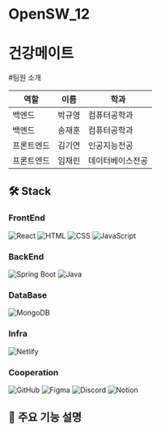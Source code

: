 # OpenSW_12
# 건강메이트



#팀원 소개

| 역할   | 이름   | 학과        |
|--------|--------|------------|
| 백엔드   | 박규영 | 컴퓨터공학과 |
| 백엔드   | 송재훈 | 컴퓨터공학과 |
| 프론트엔드   | 김기연 | 인공지능전공 |
| 프론트엔드   | 임채린 | 데이터베이스전공 |

## 🛠️ Stack

### FrontEnd
![React](https://img.shields.io/badge/react-61DAFB?style=for-the-badge&logo=react&logoColor=white)
![HTML](https://img.shields.io/badge/html-E34F26?style=for-the-badge&logo=html5&logoColor=white)
![CSS](https://img.shields.io/badge/css-1572B6?style=for-the-badge&logo=css3&logoColor=white)
![JavaScript](https://img.shields.io/badge/javascript-F7DF1E?style=for-the-badge&logo=javascript&logoColor=black)

### BackEnd
![Spring Boot](https://img.shields.io/badge/springboot-6DB33F?style=for-the-badge&logo=springboot&logoColor=white)
![Java](https://img.shields.io/badge/java-007396?style=for-the-badge&logo=java&logoColor=white)

### DataBase
![MongoDB](https://img.shields.io/badge/mongodb-47A248?style=for-the-badge&logo=mongodb&logoColor=white)

### Infra
![Netlify](https://img.shields.io/badge/netlify-00C7B7?style=for-the-badge&logo=netlify&logoColor=white)

### Cooperation
![GitHub](https://img.shields.io/badge/github-181717?style=for-the-badge&logo=github&logoColor=white)
![Figma](https://img.shields.io/badge/figma-F24E1E?style=for-the-badge&logo=figma&logoColor=white)
![Discord](https://img.shields.io/badge/discord-5865F2?style=for-the-badge&logo=discord&logoColor=white)
![Notion](https://img.shields.io/badge/notion-000000?style=for-the-badge&logo=notion&logoColor=white)

## 📌 주요 기능 설명

